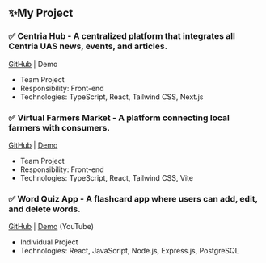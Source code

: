## ✨My Project
### ✅ Centria Hub - A centralized platform that integrates all Centria UAS news, events, and articles.
[GitHub](https://github.com/Centria-Hub/centria-hub) | Demo <br>
- Team Project
- Responsibility: Front-end
- Technologies: TypeScript, React, Tailwind CSS, Next.js

### ✅ Virtual Farmers Market - A platform connecting local farmers with consumers.
[GitHub](https://github.com/axdra/VFM) | [Demo](https://vfm.axeldraws.com/)
- Team Project
- Responsibility: Front-end
- Technologies: TypeScript, React, Tailwind CSS, Vite

### ✅ Word Quiz App - A flashcard app where users can add, edit, and delete words.
[GitHub](https://github.com/Misato-Seki/word-quiz-app/) | [Demo](https://www.youtube.com/watch?v=Serx-tq_-78) (YouTube)
- Individual Project
- Technologies: React, JavaScript, Node.js, Express.js, PostgreSQL





<!--
**Misato-Seki/Misato-Seki** is a ✨ _special_ ✨ repository because its `README.md` (this file) appears on your GitHub profile.

Here are some ideas to get you started:

- 🔭 I’m currently working on ...
- 🌱 I’m currently learning ...
- 👯 I’m looking to collaborate on ...
- 🤔 I’m looking for help with ...
- 💬 Ask me about ...
- 📫 How to reach me: ...
- 😄 Pronouns: ...
- ⚡ Fun fact: ...
-->
